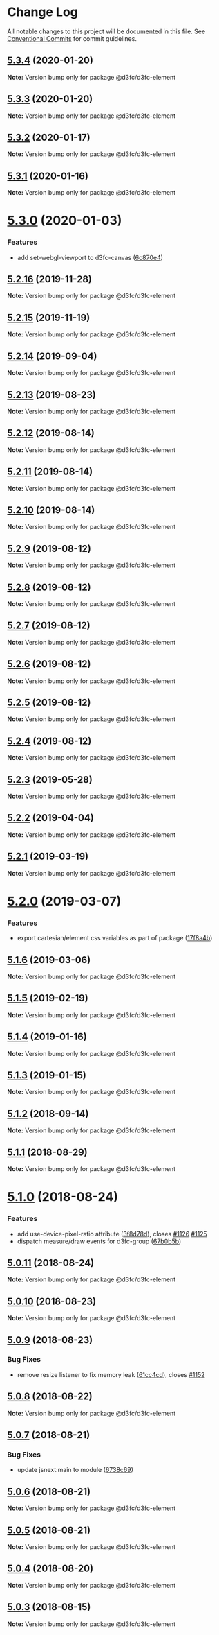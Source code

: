 # Change Log

All notable changes to this project will be documented in this file.
See [Conventional Commits](https://conventionalcommits.org) for commit guidelines.

## [5.3.4](https://github.com/d3fc/d3fc/compare/@d3fc/d3fc-element@5.3.3...@d3fc/d3fc-element@5.3.4) (2020-01-20)

**Note:** Version bump only for package @d3fc/d3fc-element





## [5.3.3](https://github.com/d3fc/d3fc/compare/@d3fc/d3fc-element@5.3.2...@d3fc/d3fc-element@5.3.3) (2020-01-20)

**Note:** Version bump only for package @d3fc/d3fc-element





## [5.3.2](https://github.com/d3fc/d3fc/compare/@d3fc/d3fc-element@5.3.1...@d3fc/d3fc-element@5.3.2) (2020-01-17)

**Note:** Version bump only for package @d3fc/d3fc-element





## [5.3.1](https://github.com/d3fc/d3fc/compare/@d3fc/d3fc-element@5.3.0...@d3fc/d3fc-element@5.3.1) (2020-01-16)

**Note:** Version bump only for package @d3fc/d3fc-element





# [5.3.0](https://github.com/d3fc/d3fc/compare/@d3fc/d3fc-element@5.2.16...@d3fc/d3fc-element@5.3.0) (2020-01-03)


### Features

* add set-webgl-viewport to d3fc-canvas ([6c870e4](https://github.com/d3fc/d3fc/commit/6c870e4))





## [5.2.16](https://github.com/d3fc/d3fc/compare/@d3fc/d3fc-element@5.2.15...@d3fc/d3fc-element@5.2.16) (2019-11-28)

**Note:** Version bump only for package @d3fc/d3fc-element





## [5.2.15](https://github.com/d3fc/d3fc/compare/@d3fc/d3fc-element@5.2.14...@d3fc/d3fc-element@5.2.15) (2019-11-19)

**Note:** Version bump only for package @d3fc/d3fc-element





## [5.2.14](https://github.com/d3fc/d3fc/compare/@d3fc/d3fc-element@5.2.13...@d3fc/d3fc-element@5.2.14) (2019-09-04)

**Note:** Version bump only for package @d3fc/d3fc-element





<a name="5.2.13"></a>
## [5.2.13](https://github.com/d3fc/d3fc/compare/@d3fc/d3fc-element@5.2.12...@d3fc/d3fc-element@5.2.13) (2019-08-23)




**Note:** Version bump only for package @d3fc/d3fc-element

<a name="5.2.12"></a>
## [5.2.12](https://github.com/d3fc/d3fc/compare/@d3fc/d3fc-element@5.2.11...@d3fc/d3fc-element@5.2.12) (2019-08-14)




**Note:** Version bump only for package @d3fc/d3fc-element

<a name="5.2.11"></a>
## [5.2.11](https://github.com/d3fc/d3fc/compare/@d3fc/d3fc-element@5.2.10...@d3fc/d3fc-element@5.2.11) (2019-08-14)




**Note:** Version bump only for package @d3fc/d3fc-element

<a name="5.2.10"></a>
## [5.2.10](https://github.com/d3fc/d3fc/compare/@d3fc/d3fc-element@5.2.9...@d3fc/d3fc-element@5.2.10) (2019-08-14)




**Note:** Version bump only for package @d3fc/d3fc-element

<a name="5.2.9"></a>
## [5.2.9](https://github.com/d3fc/d3fc/compare/@d3fc/d3fc-element@5.2.8...@d3fc/d3fc-element@5.2.9) (2019-08-12)




**Note:** Version bump only for package @d3fc/d3fc-element

<a name="5.2.8"></a>
## [5.2.8](https://github.com/d3fc/d3fc/compare/@d3fc/d3fc-element@5.2.7...@d3fc/d3fc-element@5.2.8) (2019-08-12)




**Note:** Version bump only for package @d3fc/d3fc-element

<a name="5.2.7"></a>
## [5.2.7](https://github.com/d3fc/d3fc/compare/@d3fc/d3fc-element@5.2.6...@d3fc/d3fc-element@5.2.7) (2019-08-12)




**Note:** Version bump only for package @d3fc/d3fc-element

<a name="5.2.6"></a>
## [5.2.6](https://github.com/d3fc/d3fc/compare/@d3fc/d3fc-element@5.2.5...@d3fc/d3fc-element@5.2.6) (2019-08-12)




**Note:** Version bump only for package @d3fc/d3fc-element

<a name="5.2.5"></a>
## [5.2.5](https://github.com/d3fc/d3fc/compare/@d3fc/d3fc-element@5.2.4...@d3fc/d3fc-element@5.2.5) (2019-08-12)




**Note:** Version bump only for package @d3fc/d3fc-element

<a name="5.2.4"></a>
## [5.2.4](https://github.com/d3fc/d3fc/compare/@d3fc/d3fc-element@5.2.3...@d3fc/d3fc-element@5.2.4) (2019-08-12)




**Note:** Version bump only for package @d3fc/d3fc-element

<a name="5.2.3"></a>
## [5.2.3](https://github.com/d3fc/d3fc/compare/@d3fc/d3fc-element@5.2.2...@d3fc/d3fc-element@5.2.3) (2019-05-28)




**Note:** Version bump only for package @d3fc/d3fc-element

<a name="5.2.2"></a>
## [5.2.2](https://github.com/d3fc/d3fc/compare/@d3fc/d3fc-element@5.2.1...@d3fc/d3fc-element@5.2.2) (2019-04-04)




**Note:** Version bump only for package @d3fc/d3fc-element

<a name="5.2.1"></a>
## [5.2.1](https://github.com/d3fc/d3fc/compare/@d3fc/d3fc-element@5.2.0...@d3fc/d3fc-element@5.2.1) (2019-03-19)




**Note:** Version bump only for package @d3fc/d3fc-element

<a name="5.2.0"></a>
# [5.2.0](https://github.com/d3fc/d3fc/compare/@d3fc/d3fc-element@5.1.6...@d3fc/d3fc-element@5.2.0) (2019-03-07)


### Features

* export cartesian/element css variables as part of package ([17f8a4b](https://github.com/d3fc/d3fc/commit/17f8a4b))




<a name="5.1.6"></a>
## [5.1.6](https://github.com/d3fc/d3fc/compare/@d3fc/d3fc-element@5.1.5...@d3fc/d3fc-element@5.1.6) (2019-03-06)




**Note:** Version bump only for package @d3fc/d3fc-element

<a name="5.1.5"></a>
## [5.1.5](https://github.com/d3fc/d3fc/compare/@d3fc/d3fc-element@5.1.4...@d3fc/d3fc-element@5.1.5) (2019-02-19)




**Note:** Version bump only for package @d3fc/d3fc-element

<a name="5.1.4"></a>
## [5.1.4](https://github.com/d3fc/d3fc/compare/@d3fc/d3fc-element@5.1.3...@d3fc/d3fc-element@5.1.4) (2019-01-16)




**Note:** Version bump only for package @d3fc/d3fc-element

<a name="5.1.3"></a>
## [5.1.3](https://github.com/d3fc/d3fc/compare/@d3fc/d3fc-element@5.1.2...@d3fc/d3fc-element@5.1.3) (2019-01-15)




**Note:** Version bump only for package @d3fc/d3fc-element

<a name="5.1.2"></a>
## [5.1.2](https://github.com/d3fc/d3fc/compare/@d3fc/d3fc-element@5.1.1...@d3fc/d3fc-element@5.1.2) (2018-09-14)




**Note:** Version bump only for package @d3fc/d3fc-element

<a name="5.1.1"></a>
## [5.1.1](https://github.com/d3fc/d3fc/compare/@d3fc/d3fc-element@5.1.0...@d3fc/d3fc-element@5.1.1) (2018-08-29)




**Note:** Version bump only for package @d3fc/d3fc-element

<a name="5.1.0"></a>
# [5.1.0](https://github.com/d3fc/d3fc/compare/@d3fc/d3fc-element@5.0.11...@d3fc/d3fc-element@5.1.0) (2018-08-24)


### Features

* add use-device-pixel-ratio attribute ([3f8d78d](https://github.com/d3fc/d3fc/commit/3f8d78d)), closes [#1126](https://github.com/d3fc/d3fc/issues/1126) [#1125](https://github.com/d3fc/d3fc/issues/1125)
* dispatch measure/draw events for d3fc-group ([67b0b5b](https://github.com/d3fc/d3fc/commit/67b0b5b))




<a name="5.0.11"></a>
## [5.0.11](https://github.com/d3fc/d3fc/compare/@d3fc/d3fc-element@5.0.10...@d3fc/d3fc-element@5.0.11) (2018-08-24)




**Note:** Version bump only for package @d3fc/d3fc-element

<a name="5.0.10"></a>
## [5.0.10](https://github.com/d3fc/d3fc/compare/@d3fc/d3fc-element@5.0.9...@d3fc/d3fc-element@5.0.10) (2018-08-23)




**Note:** Version bump only for package @d3fc/d3fc-element

<a name="5.0.9"></a>
## [5.0.9](https://github.com/d3fc/d3fc/compare/@d3fc/d3fc-element@5.0.8...@d3fc/d3fc-element@5.0.9) (2018-08-23)


### Bug Fixes

* remove resize listener to fix memory leak ([61cc4cd](https://github.com/d3fc/d3fc/commit/61cc4cd)), closes [#1152](https://github.com/d3fc/d3fc/issues/1152)




<a name="5.0.8"></a>
## [5.0.8](https://github.com/d3fc/d3fc/compare/@d3fc/d3fc-element@5.0.7...@d3fc/d3fc-element@5.0.8) (2018-08-22)




**Note:** Version bump only for package @d3fc/d3fc-element

<a name="5.0.7"></a>
## [5.0.7](https://github.com/d3fc/d3fc/compare/@d3fc/d3fc-element@5.0.6...@d3fc/d3fc-element@5.0.7) (2018-08-21)


### Bug Fixes

* update jsnext:main to module ([6738c69](https://github.com/d3fc/d3fc/commit/6738c69))




<a name="5.0.6"></a>
## [5.0.6](https://github.com/d3fc/d3fc/compare/@d3fc/d3fc-element@5.0.5...@d3fc/d3fc-element@5.0.6) (2018-08-21)




**Note:** Version bump only for package @d3fc/d3fc-element

<a name="5.0.5"></a>
## [5.0.5](https://github.com/d3fc/d3fc-element/compare/@d3fc/d3fc-element@5.0.4...@d3fc/d3fc-element@5.0.5) (2018-08-21)




**Note:** Version bump only for package @d3fc/d3fc-element

<a name="5.0.4"></a>
## [5.0.4](https://github.com/d3fc/d3fc/compare/@d3fc/d3fc-element@5.0.3...@d3fc/d3fc-element@5.0.4) (2018-08-20)




**Note:** Version bump only for package @d3fc/d3fc-element

<a name="5.0.3"></a>
## [5.0.3](https://github.com/d3fc/d3fc/compare/@d3fc/d3fc-element@5.0.2...@d3fc/d3fc-element@5.0.3) (2018-08-15)




**Note:** Version bump only for package @d3fc/d3fc-element

